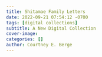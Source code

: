 ```yaml
---
title: Shitamae Family Letters
date: 2022-09-21 07:54:12 -0700
tags: [digital collections]
subtitle: A New Digital Collection
cover-image: 
categories: []
author: Courtney E. Berge
---
```

